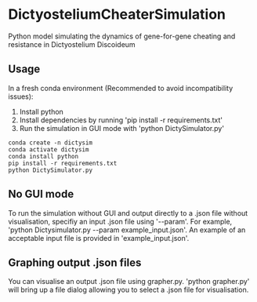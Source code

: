 # DictyosteliumCheaterSimulation
Python model simulating the dynamics of gene-for-gene cheating and resistance in Dictyostelium Discoideum


## Usage
In a fresh conda environment (Recommended to avoid incompatibility issues): 

1. Install python
2. Install dependencies by running 'pip install -r requirements.txt'
3. Run the simulation in GUI mode with 'python DictySimulator.py'

```
conda create -n dictysim
conda activate dictysim
conda install python
pip install -r requirements.txt
python DictySimulator.py
```

## No GUI mode
To run the simulation without GUI and output directly to a .json file without visualisation, specifiy an input .json file using '--param'. For example, 'python Dictysimulator.py --param example_input.json'. An example of an acceptable input file is provided in 'example_input.json'.

## Graphing output .json files
You can visualise an output .json file using grapher.py. 'python grapher.py' will bring up a file dialog allowing you to select a .json file for visualisation.

